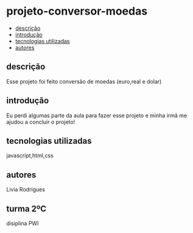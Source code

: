 # projeto-conversor-moedas

* [descrição](#destrição)
* [introdução ](#introdução)
* [tecnologias utilizadas](#tecnologias_utilizadas)
* [autores](#autores)
 
## descrição

Esse projeto foi feito conversão de moedas (euro,real e dolar)


## introdução

Eu perdi algumas parte da aula para fazer esse projeto e minha irmã me ajudou a concluir o projeto!


## tecnologias utilizadas

javascript,html,css

## autores

Livia Rodrigues

## turma 2ºC

disiplina PWI